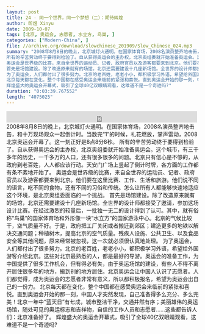 ```yaml
---
layout: post
title: 24 - 同一个世界，同一个梦想（二）：期待辉煌
author: 昕煜 Xinyu
date: 2009-10-07
tags: [北京, 奥运会, 志愿者, 水立方, 鸟巢, ]
categories: ["Modern-China", ]
file: //archive.org/download/slowchinese_201909/Slow_Chinese_024.mp3
summary: "2008年8月8日的晚上，北京城灯火通明。在国家体育场，2008名演员整齐地击缶，和十万现场观众一起倒计时。当数完“1”的时候，礼花燃放，掌声雷动，2008北京奥运会开幕了。这一刻正好是8点8分8秒。
所有的辛苦劳动终于要得到检验了。自从获得奥运会的主办权，北京奥组委就开始准备奥运会。这个城市，有三千多年的历史，一千多万的人口，还有很多很多的问题。北京只有信心是不够的，从政府到老百姓，人人都应该行动。天安门广场上竖起了倒计时牌，各方面的工作都有条不紊地开始了。
奥运会是世界级的比赛，来自全世界的运动员、记者、政府官员以及游客都要来到北京。他们要在这里比赛、工作、生活和旅游。他们说不同的语言，吃不同的食物，还有不同的习俗和传统。怎么让所有人都能够快速地适应这个环境，是北京奥组委面临的一个挑战。
首先是场馆建设。除了改造原来就有的场馆，北京还需要建设十几座新场馆。全世界的设计师都接受了邀请，参加这场设计比赛。在经过激烈的较量后，一批独一无二的设计得到了认可。其中，就有俗称“鸟巢”的国家体育场和外形像一块“水立方”的国家游泳中心。北京的气候比较干，空气质量不好。于是，政府把工厂关闭或者搬迁到郊区；建造更多的地铁以解决交通问题；种植树木，提高北京的空气质量。残疾人设施、公共卫生、以及食品安全等其他问题，原来经常被忽视，这一次就必须很认真地处理。
为了奥运会，人们都付出了很多努力。北京的老百姓，老老小小，都积极学习外语，希望给外国游客介绍北京。这些对北京最熟悉的人，都是最好的导游。奥运会的准备工作，为中国提供了很多工作机会，但有得必有失，由于奥运场馆的建设，有些人不得不离开居住很多年的地方，搬到别的地方居住。北京奥运会让中国人认识了志愿者。人们都觉得，成为奥运会的志愿者非常有意义，所以都积极报名，希望为奥运会出自己的一份力。
北京每天都在变化，整个中国都在感受奥运会来临前的紧张和喜悦。直到奥运会开始的那一刻，中国人才突然发现，自己准备得多么充分、多么完美！北京一年中“蓝天日”有七成，城市整洁干净，交通井然有序；美丽雄伟的奥运场馆，随处可见的奥运标志和吉祥物，自信的工作人员和志愿者……这些都告诉人们：北京准备好了。
辉煌盛大的奥运会开幕式，吸引了全球40亿双眼睛观看，这难道不是一个奇迹吗?"
duration: "0:03:39.767552"
length: "4075025"
---
```


<iframe src="https://archive.org/embed/slowchinese_201909/Slow_Chinese_024.mp3" width="500" height="30" frameborder="0" webkitallowfullscreen="true" mozallowfullscreen="true" allowfullscreen></iframe>
2008年8月8日的晚上，北京城灯火通明。在国家体育场，2008名演员整齐地击缶，和十万现场观众一起倒计时。当数完“1”的时候，礼花燃放，掌声雷动，2008北京奥运会开幕了。这一刻正好是8点8分8秒。
所有的辛苦劳动终于要得到检验了。自从获得奥运会的主办权，北京奥组委就开始准备奥运会。这个城市，有三千多年的历史，一千多万的人口，还有很多很多的问题。北京只有信心是不够的，从政府到老百姓，人人都应该行动。天安门广场上竖起了倒计时牌，各方面的工作都有条不紊地开始了。
奥运会是世界级的比赛，来自全世界的运动员、记者、政府官员以及游客都要来到北京。他们要在这里比赛、工作、生活和旅游。他们说不同的语言，吃不同的食物，还有不同的习俗和传统。怎么让所有人都能够快速地适应这个环境，是北京奥组委面临的一个挑战。
首先是场馆建设。除了改造原来就有的场馆，北京还需要建设十几座新场馆。全世界的设计师都接受了邀请，参加这场设计比赛。在经过激烈的较量后，一批独一无二的设计得到了认可。其中，就有俗称“鸟巢”的国家体育场和外形像一块“水立方”的国家游泳中心。北京的气候比较干，空气质量不好。于是，政府把工厂关闭或者搬迁到郊区；建造更多的地铁以解决交通问题；种植树木，提高北京的空气质量。残疾人设施、公共卫生、以及食品安全等其他问题，原来经常被忽视，这一次就必须很认真地处理。
为了奥运会，人们都付出了很多努力。北京的老百姓，老老小小，都积极学习外语，希望给外国游客介绍北京。这些对北京最熟悉的人，都是最好的导游。奥运会的准备工作，为中国提供了很多工作机会，但有得必有失，由于奥运场馆的建设，有些人不得不离开居住很多年的地方，搬到别的地方居住。北京奥运会让中国人认识了志愿者。人们都觉得，成为奥运会的志愿者非常有意义，所以都积极报名，希望为奥运会出自己的一份力。
北京每天都在变化，整个中国都在感受奥运会来临前的紧张和喜悦。直到奥运会开始的那一刻，中国人才突然发现，自己准备得多么充分、多么完美！北京一年中“蓝天日”有七成，城市整洁干净，交通井然有序；美丽雄伟的奥运场馆，随处可见的奥运标志和吉祥物，自信的工作人员和志愿者……这些都告诉人们：北京准备好了。
辉煌盛大的奥运会开幕式，吸引了全球40亿双眼睛观看，这难道不是一个奇迹吗?